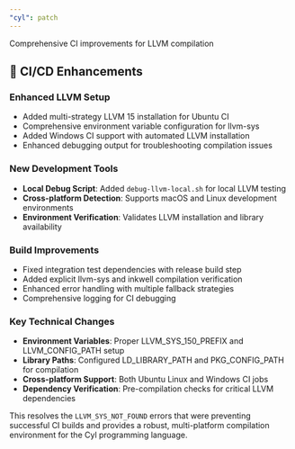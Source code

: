 ```yaml
---
"cyl": patch
---
```


Comprehensive CI improvements for LLVM compilation

## 🚀 CI/CD Enhancements

### Enhanced LLVM Setup

- Added multi-strategy LLVM 15 installation for Ubuntu CI
- Comprehensive environment variable configuration for llvm-sys
- Added Windows CI support with automated LLVM installation
- Enhanced debugging output for troubleshooting compilation issues

### New Development Tools

- **Local Debug Script**: Added `debug-llvm-local.sh` for local LLVM testing
- **Cross-platform Detection**: Supports macOS and Linux development environments
- **Environment Verification**: Validates LLVM installation and library availability

### Build Improvements

- Fixed integration test dependencies with release build step
- Added explicit llvm-sys and inkwell compilation verification
- Enhanced error handling with multiple fallback strategies
- Comprehensive logging for CI debugging

### Key Technical Changes

- **Environment Variables**: Proper LLVM_SYS_150_PREFIX and LLVM_CONFIG_PATH setup
- **Library Paths**: Configured LD_LIBRARY_PATH and PKG_CONFIG_PATH for compilation
- **Cross-platform Support**: Both Ubuntu Linux and Windows CI jobs
- **Dependency Verification**: Pre-compilation checks for critical LLVM dependencies

This resolves the `LLVM_SYS_NOT_FOUND` errors that were preventing successful CI builds and provides a robust, multi-platform compilation environment for the Cyl programming language.
